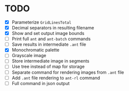 # TODO

- [x] Parameterize `GridLinesTotal`
- [x] Decimal separators in resulting filename
- [x] Show and set output image bounds
- [ ] Print full `ant` and `ant-batch` commands
- [ ] Save results in intermediate `.ant` file
- [x] Monochromatic palette
- [ ] Grayscale image
- [ ] Store intermediate image in segments
- [ ] Use tree instead of map for storage
- [ ] Separate command for rendering images from `.ant` file
- [ ] Add `.ant` file rendering to `ant-rl` command
- [ ] Full command in json output
